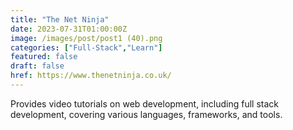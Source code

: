 ```yaml
---
title: "The Net Ninja"
date: 2023-07-31T01:00:00Z
image: /images/post/post1 (40).png
categories: ["Full-Stack","Learn"]
featured: false
draft: false
href: https://www.thenetninja.co.uk/
---
```

Provides video tutorials on web development, including full stack development, covering various languages, frameworks, and tools.

